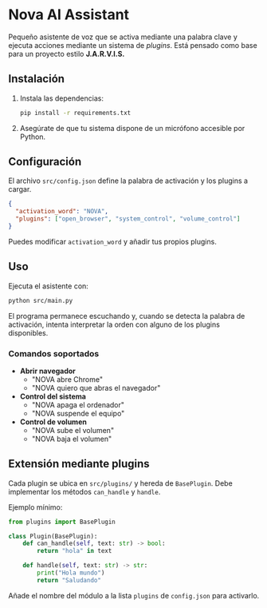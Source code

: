 # Nova AI Assistant

Pequeño asistente de voz que se activa mediante una palabra clave y ejecuta
acciones mediante un sistema de _plugins_. Está pensado como base para un
proyecto estilo **J.A.R.V.I.S.**

## Instalación

1. Instala las dependencias:
   ```bash
   pip install -r requirements.txt
   ```
2. Asegúrate de que tu sistema dispone de un micrófono accesible por Python.

## Configuración

El archivo `src/config.json` define la palabra de activación y los plugins a
cargar.

```json
{
  "activation_word": "NOVA",
  "plugins": ["open_browser", "system_control", "volume_control"]
}
```

Puedes modificar `activation_word` y añadir tus propios plugins.

## Uso

Ejecuta el asistente con:

```bash
python src/main.py
```

El programa permanece escuchando y, cuando se detecta la palabra de activación,
intenta interpretar la orden con alguno de los plugins disponibles.

### Comandos soportados

- **Abrir navegador**
  - "NOVA abre Chrome"
  - "NOVA quiero que abras el navegador"
- **Control del sistema**
  - "NOVA apaga el ordenador"
  - "NOVA suspende el equipo"
- **Control de volumen**
  - "NOVA sube el volumen"
  - "NOVA baja el volumen"

## Extensión mediante plugins

Cada plugin se ubica en `src/plugins/` y hereda de `BasePlugin`. Debe implementar
los métodos `can_handle` y `handle`.

Ejemplo mínimo:

```python
from plugins import BasePlugin

class Plugin(BasePlugin):
    def can_handle(self, text: str) -> bool:
        return "hola" in text

    def handle(self, text: str) -> str:
        print("Hola mundo")
        return "Saludando"
```

Añade el nombre del módulo a la lista `plugins` de `config.json` para activarlo.
